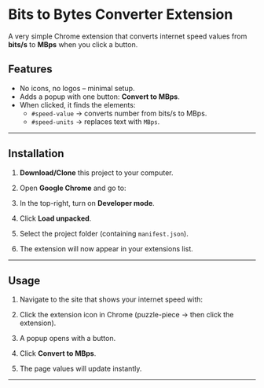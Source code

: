# Bits to Bytes Converter Extension

A very simple Chrome extension that converts internet speed values from **bits/s** to **MBps** when you click a button.

## Features
- No icons, no logos – minimal setup.
- Adds a popup with one button: **Convert to MBps**.
- When clicked, it finds the elements:
  - `#speed-value` → converts number from bits/s to MBps.
  - `#speed-units` → replaces text with `MBps`.

---

## Installation

1. **Download/Clone** this project to your computer.
2. Open **Google Chrome** and go to:

3. In the top-right, turn on **Developer mode**.
4. Click **Load unpacked**.
5. Select the project folder (containing `manifest.json`).
6. The extension will now appear in your extensions list.

---

## Usage

1. Navigate to the site that shows your internet speed with:

2. Click the extension icon in Chrome (puzzle-piece → then click the extension).
3. A popup opens with a button.
4. Click **Convert to MBps**.
5. The page values will update instantly.

---

